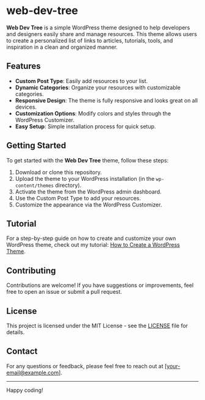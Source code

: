 # web-dev-tree

**Web Dev Tree** is a simple WordPress theme designed to help developers and designers easily share and manage resources. This theme allows users to create a personalized list of links to articles, tutorials, tools, and inspiration in a clean and organized manner.

## Features

- **Custom Post Type**: Easily add resources to your list.
- **Dynamic Categories**: Organize your resources with customizable categories.
- **Responsive Design**: The theme is fully responsive and looks great on all devices.
- **Customization Options**: Modify colors and styles through the WordPress Customizer.
- **Easy Setup**: Simple installation process for quick setup.

## Getting Started

To get started with the **Web Dev Tree** theme, follow these steps:

1. Download or clone this repository.
2. Upload the theme to your WordPress installation (in the `wp-content/themes` directory).
3. Activate the theme from the WordPress admin dashboard.
4. Use the Custom Post Type to add your resources.
5. Customize the appearance via the WordPress Customizer.

## Tutorial

For a step-by-step guide on how to create and customize your own WordPress theme, check out my tutorial: [How to Create a WordPress Theme](https://juanfalibene.com/writing/#/post/id=655&category=idea-de-proyecto).

## Contributing

Contributions are welcome! If you have suggestions or improvements, feel free to open an issue or submit a pull request.

## License

This project is licensed under the MIT License - see the [LICENSE](LICENSE) file for details.

## Contact

For any questions or feedback, please feel free to reach out at [your-email@example.com].

---

Happy coding!

